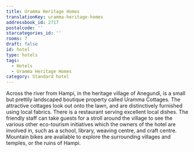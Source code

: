 ```yaml
---
title: Uramma Heritage Homes
translationKey: uramma-heritage-homes
addressbook_id: 2717
postalcode: ''
starcategories_id: ''
rooms: 7
draft: false
id: hotel
type: hotels
tags:
  - Hotels
  - Uramma Heritage Homes
category: Standard hotel
---
```

Across the river from Hampi, in the heritage village of Anegundi, is a small but prettily landscaped boutique property called Uramma Cottages. The attractive cottages look out onto the lawn, and are distinctively furnished using local fabrics. There is a restaurant serving excellent local dishes.    The friendly staff can take guests for a stroll around the village to see the various other eco-tourism initiatives which the owners of the hotel are involved in, such as a school, library, weaving centre, and craft centre. Mountain bikes are available to explore the surrounding villages and temples, or the ruins of Hampi.